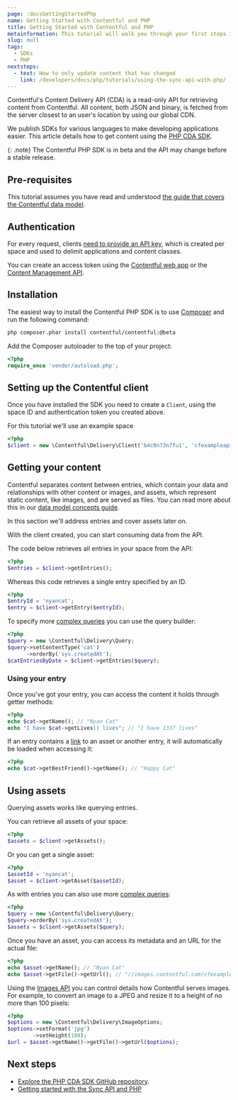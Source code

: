 ```yaml
---
page: :docsGettingStartedPhp
name: Getting Started with Contentful and PHP
title: Getting Started with Contentful and PHP
metainformation: This tutorial will walk you through your first steps in using Contentful within your PHP application.
slug: null
tags:
  - SDKs
  - PHP
nextsteps:
  - text: How to only update content that has changed
    link: /developers/docs/php/tutorials/using-the-sync-api-with-php/
---
```


Contentful's Content Delivery API (CDA) is a read-only API for retrieving content from Contentful. All content, both JSON and binary, is fetched from the server closest to an user's location by using our global CDN.

We publish SDKs for various languages to make developing applications easier. This article details how to get content using the [PHP CDA SDK](https://github.com/contentful/contentful.php).

{: .note}
The Contentful PHP SDK is in beta and the API may change before a stable release.

## Pre-requisites

This tutorial assumes you have read and understood [the guide that covers the Contentful data model](/developers/docs/concepts/data-model/).

## Authentication

For every request, clients [need to provide an API key](/developers/docs/references/authentication/), which is created per space and used to delimit applications and content classes.

You can create an access token using the [Contentful web app](https://be.contentful.com/login) or the [Content Management API](/developers/docs/references/content-management-api/#/reference/api-keys/create-an-api-key/).



## Installation

The easiest way to install the Contentful PHP SDK is to use [Composer][2] and run the following command:

~~~bash
php composer.phar install contentful/contentful:@beta
~~~

Add the Composer autoloader to the top of your project:

~~~php
<?php
require_once 'vendor/autoload.php';
~~~

## Setting up the Contentful client

Once you have installed the SDK you need to create a `Client`, using the space ID and authentication token you created above.

For this tutorial we'll use an example space

~~~php
<?php
$client = new \Contentful\Delivery\Client('b4c0n73n7fu1', 'cfexampleapi');
~~~

## Getting your content

Contentful separates content between entries, which contain your data and relationships with other content or images, and assets, which represent static content, like images, and are served as files. You can read more about this in our [data model concepts guide][3].

In this section we'll address entries and cover assets later on.

With the client created, you can start consuming data from the API.

The code below retrieves all entries in your space from the API:

~~~php
<?php
$entries = $client->getEntries();
~~~

Whereas this code retrieves a single entry specified by an ID.

~~~php
<?php
$entryId = 'nyancat';
$entry = $client->getEntry($entryId);
~~~

To specify more [complex queries][4] you can use the query builder:

~~~php
<?php
$query = new \Contentful\Delivery\Query;
$query->setContentType('cat')
      ->orderBy('sys.createdAt');
$catEntriesByDate = $client->getEntries($query);
~~~

### Using your entry

Once you've got your entry, you can access the content it holds through getter methods:

~~~php
<?php
echo $cat->getName(); // "Nyan Cat"
echo "I have $cat->getLives() lives"; // "I have 1337 lives"
~~~

If an entry contains a [link][5] to an asset or another entry, it will automatically be loaded when accessing it:

~~~php
<?php
echo $cat->getBestFriend()->getName(); // "Happy Cat"
~~~

## Using assets

Querying assets works like querying entries.

You can retrieve all assets of your space:

~~~php
<?php
$assets = $client->getAssets();
~~~

Or you can get a single asset:

~~~php
<?php
$assetId = 'nyancat';
$asset = $client->getAsset($assetId);
~~~

As with entries you can also use more [complex queries][6]:

~~~php
<?php
$query = new \Contentful\Delivery\Query;
$query->orderBy('sys.createdAt');
$assets = $client->getAssets($query);
~~~

Once you have an asset, you can access its metadata and an URL for the actual file:

~~~php
<?php
echo $asset->getName(); // "Nyan Cat"
echo $asset->getFile()->getUrl(); // "//images.contentful.com/cfexampleapi/4gp6taAwW4CmSgumq2ekUm/9da0cd1936871b8d72343e895a00d611/Nyan_cat_250px_frame.png"
~~~

Using the [Images API][7] you can control details how Contentful serves images. For example, to convert an image to a JPEG and resize it to a height of no more than 100 pixels:

~~~php
<?php
$options = new \Contentful\Delivery\ImageOptions;
$options->setFormat('jpg')
        ->setHeight(100);
$url = $asset->getName()->getFile()->getUrl($options);
~~~

## Next steps

- [Explore the PHP CDA SDK GitHub repository](https://github.com/contentful/contentful.php).
- [Getting started with the Sync API and PHP](/developers/docs/php/tutorials/using-the-sync-api-with-php)

[1]: https://github.com/contentful/contentful.php
[2]: https://getcomposer.org
[3]: /developers/docs/concepts/data-model/
[4]: /developers/docs/references/content-delivery-api/#/reference/search-parameters/
[5]: /developers/docs/concepts/links/
[6]: /developers/docs/references/content-delivery-api/#/reference/search-parameters/filtering-assets-by-mime-type/
[7]: /developers/docs/references/images-api/
